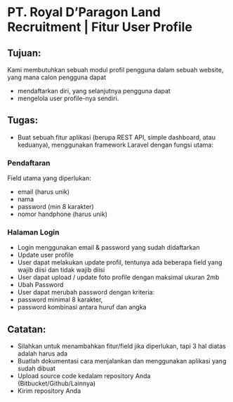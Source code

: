 # PT. Royal D’Paragon Land Recruitment | Fitur​ ​User​ ​Profile

## Tujuan:
Kami membutuhkan sebuah modul profil pengguna dalam sebuah website, yang mana calon
pengguna dapat
* mendaftarkan diri, yang selanjutnya pengguna dapat
* mengelola user profile-nya sendiri.

## Tugas:
* Buat sebuah fitur aplikasi (berupa REST API, simple dashboard, atau keduanya), menggunakan framework Laravel dengan fungsi utama:
### Pendaftaran
Field​ ​utama​ ​yang​ ​diperlukan​:  
* email (harus unik)
* nama
* password (min 8 karakter)
* nomor handphone (harus unik)

### Halaman Login
* Login menggunakan email & password yang sudah didaftarkan
* Update user profile
* User dapat melakukan update profil, tentunya ada beberapa field yang wajib diisi dan tidak wajib diisi
* User dapat upload / update foto profile dengan maksimal ukuran 2mb
* Ubah Password
* User dapat merubah password dengan kriteria:
* password minimal 8 karakter,
* password kombinasi antara huruf dan angka

## Catatan:
* Silahkan untuk menambahkan fitur/field jika diperlukan, tapi 3 hal diatas adalah harus​ ​ada
* Buatlah dokumentasi cara menjalankan dan menggunakan aplikasi yang sudah dibuat
* Upload source code kedalam repository Anda (Bitbucket/Github/Lainnya)
* Kirim repository Anda
